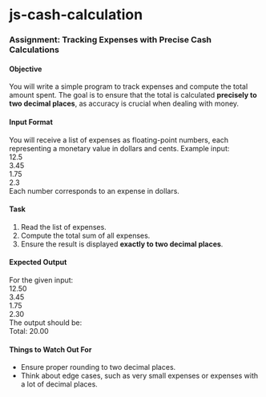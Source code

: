 # js-cash-calculation

### **Assignment: Tracking Expenses with Precise Cash Calculations**  

#### **Objective**  
You will write a simple program to track expenses and compute the total amount spent. The goal is to ensure that the total is calculated **precisely to two decimal places**, as accuracy is crucial when dealing with money.  

#### **Input Format**  
You will receive a list of expenses as floating-point numbers, each representing a monetary value in dollars and cents. Example input:  
12.5  
3.45  
1.75  
2.3  
Each number corresponds to an expense in dollars.  

#### **Task**  
1. Read the list of expenses.  
2. Compute the total sum of all expenses.  
3. Ensure the result is displayed **exactly to two decimal places**.  

#### **Expected Output**  
For the given input:  
12.50  
3.45  
1.75  
2.30  
The output should be:  
Total: 20.00  
#### **Things to Watch Out For**  
- Ensure proper rounding to two decimal places.  
- Think about edge cases, such as very small expenses or expenses with a lot of decimal places.  